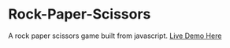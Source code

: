 # Rock-Paper-Scissors
A rock paper scissors game built from javascript.
[Live Demo Here](https://keniii.github.io/Rock-Paper-Scissors/)

